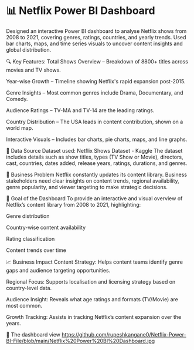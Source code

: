 # 📊 Netflix Power BI Dashboard
Designed an interactive Power BI dashboard to analyse Netflix shows from 2008 to 2021, covering genres, ratings, countries, and yearly trends. Used bar charts, maps, and time series visuals to uncover content insights and global distribution.

🔍 Key Features:
Total Shows Overview – Breakdown of 8800+ titles across movies and TV shows.

Year-wise Growth – Timeline showing Netflix's rapid expansion post-2015.

Genre Insights – Most common genres include Drama, Documentary, and Comedy.

Audience Ratings – TV-MA and TV-14 are the leading ratings.

Country Distribution – The USA leads in content contribution, shown on a world map.

Interactive Visuals – Includes bar charts, pie charts, maps, and line graphs.

🔗 Data Source
Dataset used: Netflix Shows Dataset - Kaggle
The dataset includes details such as show titles, types (TV Show or Movie), directors, cast, countries, dates added, release years, ratings, durations, and genres.

💼 Business Problem
Netflix constantly updates its content library. Business stakeholders need clear insights on content trends, regional availability, genre popularity, and viewer targeting to make strategic decisions.

🎯 Goal of the Dashboard
To provide an interactive and visual overview of Netflix’s content library from 2008 to 2021, highlighting:

Genre distribution

Country-wise content availability

Rating classification

Content trends over time

📈 Business Impact
Content Strategy: Helps content teams identify genre gaps and audience targeting opportunities.

Regional Focus: Supports localisation and licensing strategy based on country-level data.

Audience Insight: Reveals what age ratings and formats (TV/Movie) are most common.

Growth Tracking: Assists in tracking Netflix’s content expansion over the years.

📁  The dashboard view
https://github.com/rupeshkangane0/Netflix-Power-BI-File/blob/main/Netflix%20Power%20BI%20Dashboard.jpg
